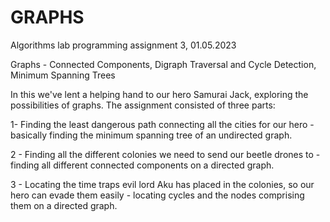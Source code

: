 # GRAPHS
Algorithms lab programming assignment 3, 01.05.2023

Graphs - Connected Components, Digraph Traversal and Cycle Detection, Minimum Spanning Trees

In this we've lent a helping hand to our hero Samurai Jack, exploring the possibilities of graphs. The assignment consisted of three parts:

1- Finding the least dangerous path connecting all the cities for our hero - basically finding the minimum spanning tree of an undirected graph.

2 - Finding all the different colonies we need to send our beetle drones to - finding all different connected components on a directed graph.

3 - Locating the time traps evil lord Aku has placed in the colonies, so our hero can evade them easily - locating cycles and the nodes comprising them on a directed graph.

